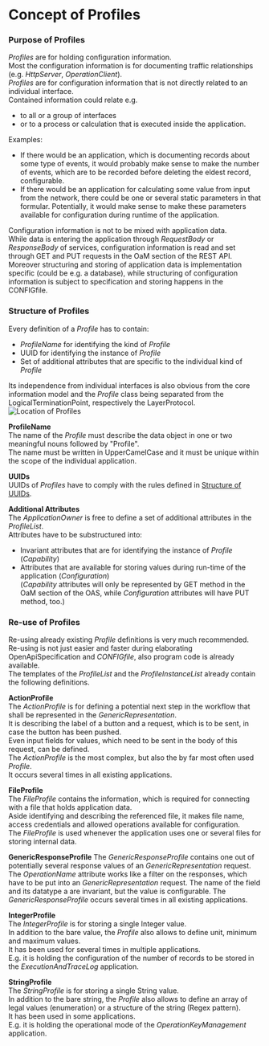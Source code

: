# Concept of Profiles


### Purpose of Profiles  

_Profiles_ are for holding configuration information.  
Most the configuration information is for documenting traffic relationships (e.g. _HttpServer_, _OperationClient_).  
_Profiles_ are for configuration information that is not directly related to an individual interface.  
Contained information could relate e.g.  
* to all or a group of interfaces  
* or to a process or calculation that is executed inside the application.  

Examples:  
- If there would be an application, which is documenting records about some type of events, it would probably make sense to make the number of events, which are to be recorded before deleting the eldest record, configurable.  
- If there would be an application for calculating some value from input from the network, there could be one or several static parameters in that formular. Potentially, it would make sense to make these parameters available for configuration during runtime of the application.  

Configuration information is not to be mixed with application data.  
While data is entering the application through _RequestBody_ or _ResponseBody_ of services, configuration information is read and set through GET and PUT requests in the OaM section of the REST API.  
Moreover structuring and storing of application data is implementation specific (could be e.g. a database), while structuring of configuration information is subject to specification and storing happens in the CONFIGfile.  


### Structure of Profiles  

Every definition of a _Profile_ has to contain:  
* _ProfileName_ for identifying the kind of _Profile_  
* UUID for identifying the instance of _Profile_  
* Set of additional attributes that are specific to the individual kind of _Profile_  

Its independence from individual interfaces is also obvious from the core information model and the _Profile_ class being separated from the LogicalTerminationPoint, respectively the LayerProtocol.  
![Location of Profiles](./pictures/220628_core_classes_profile_s.png)  

**ProfileName**  
The name of the _Profile_ must describe the data object in one or two meaningful nouns followed by "Profile".  
The name must be written in UpperCamelCase and it must be unique within the scope of the individual application.  

**UUIDs**  
UUIDs of _Profiles_ have to comply with the rules defined in [Structure of UUIDs](../StructureOfUuids/StructureOfUuids.md).  

**Additional Attributes**  
The _ApplicationOwner_ is free to define a set of additional attributes in the _ProfileList_.  
Attributes have to be substructured into:  
  * Invariant attributes that are for identifying the instance of _Profile_ (_Capability_)  
  * Attributes that are available for storing values during run-time of the application (_Configuration_)  
(_Capability_ attributes will only be represented by GET method in the OaM section of the OAS, while _Configuration_ attributes will have PUT method, too.)


### Re-use of Profiles

Re-using already existing _Profile_ definitions is very much recommended.  
Re-using is not just easier and faster during elaborating OpenApiSpecification and _CONFIGfile_, also program code is already available.  
The templates of the _ProfileList_ and the _ProfileInstanceList_ already contain the following definitions.

**ActionProfile**  
The _ActionProfile_ is for defining a potential next step in the workflow that shall be represented in the _GenericRepresentation_.  
It is describing the label of a button and a request, which is to be sent, in case the button has been pushed.  
Even input fields for values, which need to be sent in the body of this request, can be defined.  
The _ActionProfile_ is the most complex, but also the by far most often used _Profile_.  
It occurs several times in all existing applications.  

**FileProfile**  
The _FileProfile_ contains the information, which is required for connecting with a file that holds application data.  
Aside identifying and describing the referenced file, it makes file name, access credentials and allowed operations available for configuration.  
The _FileProfile_ is used whenever the application uses one or several files for storing internal data.  

**GenericResponseProfile** 
The _GenericResponseProfile_ contains one out of potentially several response values of an _GenericRepresentation_ request.
The _OperationName_ attribute works like a filter on the responses, which have to be put into an _GenericRepresentation_ request.
The name of the field and its datatype a are invariant, but the value is configurable.
The _GenericResponseProfile_ occurs several times in all existing applications.  

**IntegerProfile**  
The _IntegerProfile_ is for storing a single Integer value.  
In addition to the bare value, the _Profile_ also allows to define unit, minimum and maximum values.  
It has been used for several times in multiple applications.  
E.g. it is holding the configuration of the number of records to be stored in the _ExecutionAndTraceLog_ application.  

**StringProfile**  
The _StringProfile_ is for storing a single String value.  
In addition to the bare string, the _Profile_ also allows to define an array of legal values (enumeration) or a structure of the string (Regex pattern).  
It has been used in some applications.  
E.g. it is holding the operational mode of the _OperationKeyManagement_ application.  
